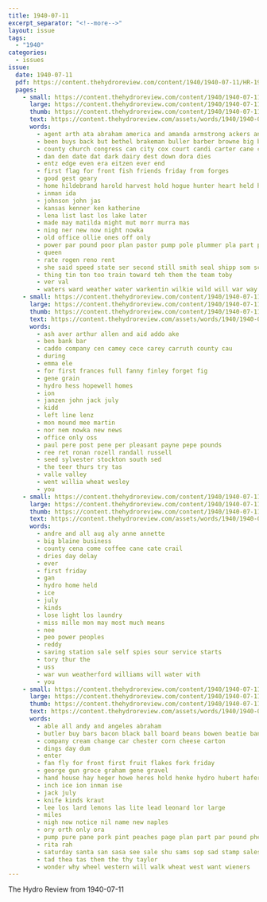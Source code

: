 ```yaml
---
title: 1940-07-11
excerpt_separator: "<!--more-->"
layout: issue
tags:
  - "1940"
categories:
  - issues
issue:
  date: 1940-07-11
  pdf: https://content.thehydroreview.com/content/1940/1940-07-11/HR-1940-07-11.pdf
  pages:
    - small: https://content.thehydroreview.com/content/1940/1940-07-11/small/HR-1940-07-11-01.jpg
      large: https://content.thehydroreview.com/content/1940/1940-07-11/large/HR-1940-07-11-01.jpg
      thumb: https://content.thehydroreview.com/content/1940/1940-07-11/thumbnails/HR-1940-07-11-01.jpg
      text: https://content.thehydroreview.com/assets/words/1940/1940-07-11/HR-1940-07-11-01.txt
      words:
        - agent arth ata abraham america and amanda armstrong ackers angele allen
        - been buys back but bethel brakeman buller barber browne big butler bartgis bridge binger born boy
        - county church congress can city cox court candi carter cane companion count
        - dan den date dat dark dairy dest down dora dies
        - entz edge even era eitzen ever end
        - first flag for front fish friends friday from forges
        - good gest geary
        - home hildebrand harold harvest hold hogue hunter heart held hurt hydro herd hinz high heide harry hook
        - inman ida
        - johnson john jas
        - kansas kenner ken katherine
        - lena list last los lake later
        - made may matilda might mut morr murra mas
        - ning ner new now night nowka
        - old office ollie ones off only
        - power par pound poor plan pastor pump pole plummer pla part place pounds pav
        - queen
        - rate rogen reno rent
        - she said speed state ser second still smith seal shipp som score stroke seven sat safe sire sup son
        - thing tin ton too train toward teh them the team toby
        - ver val
        - waters ward weather water warkentin wilkie wild will war way walker wendel was with wife
    - small: https://content.thehydroreview.com/content/1940/1940-07-11/small/HR-1940-07-11-02.jpg
      large: https://content.thehydroreview.com/content/1940/1940-07-11/large/HR-1940-07-11-02.jpg
      thumb: https://content.thehydroreview.com/content/1940/1940-07-11/thumbnails/HR-1940-07-11-02.jpg
      text: https://content.thehydroreview.com/assets/words/1940/1940-07-11/HR-1940-07-11-02.txt
      words:
        - ash aver arthur allen and aid addo ake
        - ben bank bar
        - caddo company cen camey cece carey carruth county cau
        - during
        - emma ele
        - for first frances full fanny finley forget fig
        - gene grain
        - hydro hess hopewell homes
        - ion
        - janzen john jack july
        - kidd
        - left line lenz
        - mon mound mee martin
        - nor nem nowka new news
        - office only oss
        - paul pere post pene per pleasant payne pepe pounds
        - ree ret ronan rozell randall russell
        - seed sylvester stockton south sed
        - the teer thurs try tas
        - valle valley
        - went willia wheat wesley
        - you
    - small: https://content.thehydroreview.com/content/1940/1940-07-11/small/HR-1940-07-11-03.jpg
      large: https://content.thehydroreview.com/content/1940/1940-07-11/large/HR-1940-07-11-03.jpg
      thumb: https://content.thehydroreview.com/content/1940/1940-07-11/thumbnails/HR-1940-07-11-03.jpg
      text: https://content.thehydroreview.com/assets/words/1940/1940-07-11/HR-1940-07-11-03.txt
      words:
        - andre and all aug aly anne annette
        - big blaine business
        - county cena come coffee cane cate crail
        - dries day delay
        - ever
        - first friday
        - gan
        - hydro home held
        - ice
        - july
        - kinds
        - lose light los laundry
        - miss mille mon may most much means
        - nee
        - peo power peoples
        - reddy
        - saving station sale self spies sour service starts
        - tory thur the
        - uss
        - war wun weatherford williams will water with
        - you
    - small: https://content.thehydroreview.com/content/1940/1940-07-11/small/HR-1940-07-11-04.jpg
      large: https://content.thehydroreview.com/content/1940/1940-07-11/large/HR-1940-07-11-04.jpg
      thumb: https://content.thehydroreview.com/content/1940/1940-07-11/thumbnails/HR-1940-07-11-04.jpg
      text: https://content.thehydroreview.com/assets/words/1940/1940-07-11/HR-1940-07-11-04.txt
      words:
        - able all andy and angeles abraham
        - butler buy bars bacon black ball board beans bowen beatie bandy bie box
        - company cream change car chester corn cheese carton
        - dings day dum
        - enter
        - fan fly for front first fruit flakes fork friday
        - george gun groce graham gene gravel
        - hand house hay heger howe heres hold henke hydro hubert hafer henkes hei her heide hales handle ham hose homer herndon hal
        - inch ice ion inman ise
        - jack july
        - knife kinds kraut
        - lee los lard lemons las lite lead leonard lor large
        - miles
        - nigh now notice nil name new naples
        - ory orth only ora
        - pump pure pane pork pint peaches page plan part par pound phe pay pounds price
        - rita rah
        - saturday santa san sasa see sale shu sams sop sad stamp sales selves side service soap sand smile spray schoo sauer she
        - tad thea tas them the thy taylor
        - wonder why wheel western will walk wheat west want wieners
---
```


The Hydro Review from 1940-07-11

<!--more-->

